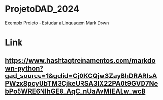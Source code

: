 # ProjetoDAD_2024
Exemplo Projeto - Estudar a Linguagem Mark Down

# Link
## https://www.hashtagtreinamentos.com/markdown-python?gad_source=1&gclid=Cj0KCQjw3ZayBhDRARIsAPWzx8pcyUbTM3CjkeURSA3IX22PA0t9GVD7NebPo5WRE6NlhGE8_AqC_nUaAvMIEALw_wcB
